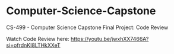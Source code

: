 # Computer-Science-Capstone
CS-499 - Computer Science Capstone
Final Project:
Code Review

Watch Code Review here: https://youtu.be/jwxhXX7466A?si=ofrdnKI8LTHkXXeT



